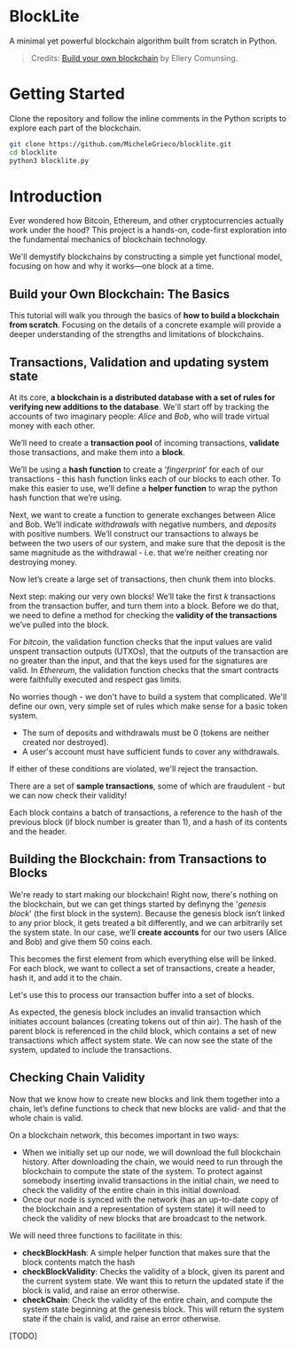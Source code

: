 # BlockLite

A minimal yet powerful blockchain algorithm built from scratch in Python.
> Credits: <a href="https://ecomunsing.com/build-your-own-blockchain">Build your own blockchain</a> by Ellery Comunsing.

# Getting Started
Clone the repository and follow the inline comments in the Python scripts to explore each part of the blockchain.
```bash
git clone https://github.com/MicheleGrieco/blocklite.git
cd blocklite
python3 blocklite.py
```

# Introduction

Ever wondered how Bitcoin, Ethereum, and other cryptocurrencies actually work under the hood? This project is a hands-on, code-first exploration into the fundamental mechanics of blockchain technology.

We'll demystify blockchains by constructing a simple yet functional model, focusing on how and why it works—one block at a time.

## Build your Own Blockchain: The Basics

This tutorial will walk you through the basics of **how to build a blockchain from scratch**. Focusing on the details of a concrete example will provide a deeper understanding of the strengths and limitations of blockchains.

## Transactions, Validation and updating system state

At its core, **a blockchain is a distributed database with a set of rules for verifying new additions to the database**. We'll start off by tracking the accounts of two imaginary people: *Alice* and *Bob*, who will trade virtual money with each other.

We’ll need to create a **transaction pool** of incoming transactions, **validate** those transactions, and make them into a **block**.

We’ll be using a **hash function** to create a ‘*fingerprint*’ for each of our transactions - this hash function links each of our blocks to each other. To make this easier to use, we’ll define a **helper function** to wrap the python hash function that we’re using.

Next, we want to create a function to generate exchanges between Alice and Bob. We’ll indicate *withdrawals* with negative numbers, and *deposits* with positive numbers. We’ll construct our transactions to always be between the two users of our system, and make sure that the deposit is the same magnitude as the withdrawal - i.e. that we’re neither creating nor destroying money.

Now let’s create a large set of transactions, then chunk them into blocks.

Next step: making our very own blocks! We’ll take the first *k* transactions from the transaction buffer, and turn them into a block. Before we do that, we need to define a method for checking the **validity of the transactions** we’ve pulled into the block.

For *bitcoin*, the validation function checks that the input values are valid unspent transaction outputs (UTXOs), that the outputs of the transaction are no greater than the input, and that the keys used for the signatures are valid. In *Ethereum*, the validation function checks that the smart contracts were faithfully executed and respect gas limits.

No worries though - we don't have to build a system that complicated. We'll define our own, very simple set of rules which make sense for a basic token system.
- The sum of deposits and withdrawals must be 0 (tokens are neither created nor destroyed).
- A user's account must have sufficient funds to cover any withdrawals.

If either of these conditions are violated, we'll reject the transaction.

There are a set of **sample transactions**, some of which are fraudulent - but we can now check their validity!

Each block contains a batch of transactions, a reference to the hash of the previous block (if block number is greater than 1), and a hash of its contents and the header.

## Building the Blockchain: from Transactions to Blocks

We're ready to start making our blockchain! Right now, there's nothing on the blockchain, but we can get things started by definyng the '*genesis block*' (the first block in the system).
Because the genesis block isn’t linked to any prior block, it gets treated a bit differently, and we can arbitrarily set the system state. In our case, we’ll **create accounts** for our two users (Alice and Bob) and give them 50 coins each.

This becomes the first element from which everything else will be linked.
For each block, we want to collect a set of transactions, create a header, hash it, and add it to the chain.

Let's use this to process our transaction buffer into a set of blocks.

As expected, the genesis block includes an invalid transaction which initiates account balances (creating tokens out of thin air).
The hash of the parent block is referenced in the child block, which contains a set of new transactions which affect system state. We can now see the state of the system, updated to include the transactions.

## Checking Chain Validity

Now that we know how to create new blocks and link them together into a chain, let’s define functions to check that new blocks are valid- and that the whole chain is valid.

On a blockchain network, this becomes important in two ways:

- When we initially set up our node, we will download the full blockchain history. After downloading the chain, we would need to run through the blockchain to compute the state of the system. To protect against somebody inserting invalid transactions in the initial chain, we need to check the validity of the entire chain in this initial download.
- Once our node is synced with the network (has an up-to-date copy of the blockchain and a representation of system state) it will need to check the validity of new blocks that are broadcast to the network.

We will need three functions to facilitate in this:

- **checkBlockHash**: A simple helper function that makes sure that the block contents match the hash
- **checkBlockValidity**: Checks the validity of a block, given its parent and the current system state. We want this to return the updated state if the block is valid, and raise an error otherwise.
- **checkChain**: Check the validity of the entire chain, and compute the system state beginning at the genesis block. This will return the system state if the chain is valid, and raise an error otherwise.

[TODO]